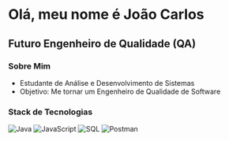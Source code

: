 # Olá, meu nome é João Carlos 

## Futuro Engenheiro de Qualidade (QA)

### Sobre Mim

- Estudante de Análise e Desenvolvimento de Sistemas
- Objetivo: Me tornar um Engenheiro de Qualidade de Software

### Stack de Tecnologias
![Java](https://img.shields.io/badge/Java-%23ED8B00.svg?style=for-the-badge&logo=java&logoColor=white)
![JavaScript](https://img.shields.io/badge/JavaScript-%23323330.svg?style=for-the-badge&logo=javascript&logoColor=%23F7DF1E)
![SQL](https://img.shields.io/badge/SQL-%2300f.svg?style=for-the-badge&logo=sqlite&logoColor=white)
![Postman](https://img.shields.io/badge/Postman-FF6C37?style=for-the-badge&logo=postman&logoColor=white)

